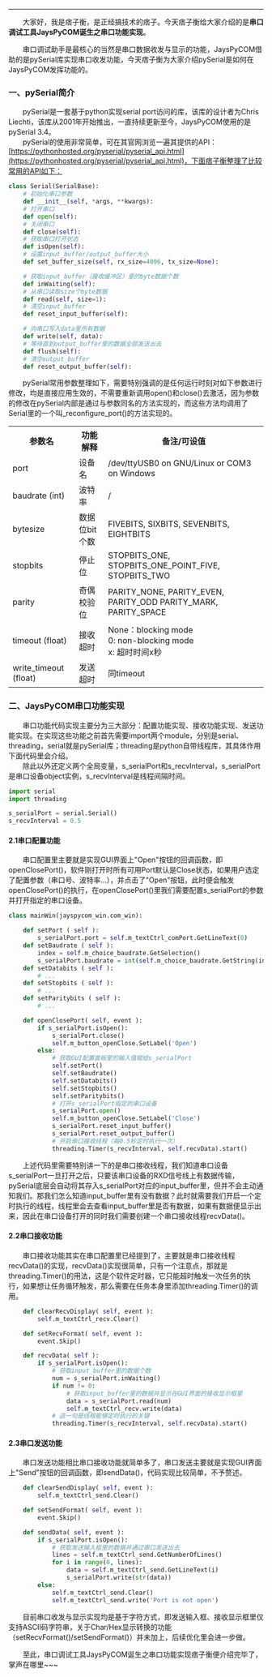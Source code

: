 ----

　　大家好，我是痞子衡，是正经搞技术的痞子。今天痞子衡给大家介绍的是**串口调试工具JaysPyCOM诞生之串口功能实现**。  

　　串口调试助手是最核心的当然是串口数据收发与显示的功能，JaysPyCOM借助的是pySerial库实现串口收发功能，今天痞子衡为大家介绍pySerial是如何在JaysPyCOM发挥功能的。  

### 一、pySerial简介
　　pySerial是一套基于python实现serial port访问的库，该库的设计者为Chris Liechti，该库从2001年开始推出，一直持续更新至今，JaysPyCOM使用的是pySerial 3.4。  
　　pySerial的使用非常简单，可在其官网浏览一遍其提供的API： [https://pythonhosted.org/pyserial/pyserial_api.html](https://pythonhosted.org/pyserial/pyserial_api.html)，下面痞子衡整理了比较常用的API如下：  

```Python
class Serial(SerialBase):
    # 初始化串口参数
    def __init__(self, *args, **kwargs):
    # 打开串口
    def open(self):
    # 关闭串口
    def close(self):
    # 获取串口打开状态
    def isOpen(self):
    # 设置input_buffer/output_buffer大小
    def set_buffer_size(self, rx_size=4096, tx_size=None):

    # 获取input_buffer（接收缓冲区）里的byte数据个数
    def inWaiting(self):
    # 从串口读取size个byte数据
    def read(self, size=1):
    # 清空input_buffer
    def reset_input_buffer(self):

    # 向串口写入data里所有数据
    def write(self, data):
    # 等待直到output_buffer里的数据全部发送出去
    def flush(self):
    # 清空output_buffer
    def reset_output_buffer(self):
```

　　pySerial常用参数整理如下，需要特别强调的是任何运行时刻对如下参数进行修改，均是直接应用生效的，不需要重新调用open()和close()去激活，因为参数的修改在pySerial内部是通过与参数同名的方法实现的，而这些方法均调用了Serial里的一个叫_reconfigure_port()的方法实现的。  

<table><tbody>
    <tr>
        <th style="width: 150px;">参数名</th>
        <th style="width: 100px;">功能解释</th>
        <th style="width: 500px;">备注/可设值</th>
    </tr>
    <tr>
        <td>port</td>
        <td>设备名</td>
        <td>/dev/ttyUSB0 on GNU/Linux or COM3 on Windows</td>
    </tr>
    <tr>
        <td>baudrate (int)</td>
        <td>波特率</td>
        <td>/</td>
    </tr>
    <tr>
        <td>bytesize</td>
        <td>数据位bit个数</td>
        <td>FIVEBITS, SIXBITS, SEVENBITS, EIGHTBITS</td>
    </tr>
    <tr>
        <td>stopbits</td>
        <td>停止位</td>
        <td>STOPBITS_ONE, STOPBITS_ONE_POINT_FIVE, STOPBITS_TWO</td>
    </tr>
    <tr>
        <td>parity</td>
        <td>奇偶校验位</td>
        <td>PARITY_NONE, PARITY_EVEN, PARITY_ODD PARITY_MARK, PARITY_SPACE</td>
    </tr>
    <tr>
        <td>timeout (float)</td>
        <td>接收超时</td>
        <td>None：blocking mode<br>
		    0: non-blocking mode<br>
			x: 超时时间x秒</td>
    </tr>
    <tr>
        <td>write_timeout (float)</td>
        <td>发送超时</td>
        <td>同timeout</td>
    </tr>
</table>

### 二、JaysPyCOM串口功能实现
　　串口功能代码实现主要分为三大部分：配置功能实现、接收功能实现、发送功能实现。在实现这些功能之前首先需要import两个module，分别是serial、threading，serial就是pySerial库；threading是python自带线程库，其具体作用下面代码里会介绍。  
　　除此以外还定义两个全局变量，s_serialPort和s_recvInterval，s_serialPort是串口设备object实例，s_recvInterval是线程间隔时间。  
```Python
import serial
import threading

s_serialPort = serial.Serial()
s_recvInterval = 0.5
```

#### 2.1串口配置功能
　　串口配置里主要就是实现GUI界面上"Open"按钮的回调函数，即openClosePort()，软件刚打开时所有可用Port默认是Close状态，如果用户选定了配置参数（串口号、波特率...），并点击了"Open"按钮，此时便会触发openClosePort()的执行，在openClosePort()里我们需要配置s_serialPort的参数并打开指定的串口设备。  

```Python
class mainWin(jayspycom_win.com_win):

    def setPort ( self ):
        s_serialPort.port = self.m_textCtrl_comPort.GetLineText(0)
    def setBaudrate ( self ):
        index = self.m_choice_baudrate.GetSelection()
        s_serialPort.baudrate = int(self.m_choice_baudrate.GetString(index))
    def setDatabits ( self ):
        # ...
    def setStopbits ( self ):
        # ...
    def setParitybits ( self ):
        # ...

    def openClosePort( self, event ):
        if s_serialPort.isOpen():
            s_serialPort.close()
            self.m_button_openClose.SetLabel('Open')
        else:
		    # 获取GUI配置面板里的输入值赋给s_serialPort
            self.setPort()
            self.setBaudrate()
            self.setDatabits()
            self.setStopbits()
            self.setParitybits()
			# 打开s_serialPort指定的串口设备
            s_serialPort.open()
            self.m_button_openClose.SetLabel('Close')
            s_serialPort.reset_input_buffer()
            s_serialPort.reset_output_buffer()
			# 开启串口接收线程（每0.5秒定时执行一次）
			threading.Timer(s_recvInterval, self.recvData).start()
```

　　上述代码里需要特别讲一下的是串口接收线程，我们知道串口设备s_serialPort一旦打开之后，只要该串口设备的RXD信号线上有数据传输，pySerial底层会自动将其存入s_serialPort对应的input_buffer里，但并不会主动通知我们。那我们怎么知道input_buffer里有没有数据？此时就需要我们开启一个定时执行的线程，线程里会去查看input_buffer里是否有数据，如果有数据便显示出来，因此在串口设备打开的同时我们需要创建一个串口接收线程recvData()。  

#### 2.2串口接收功能
　　串口接收功能其实在串口配置里已经提到了，主要就是串口接收线程recvData()的实现，recvData()实现很简单，只有一个注意点，那就是threading.Timer()的用法，这是个软件定时器，它只能超时触发一次任务的执行，如果想让任务循环触发，那么需要在任务本身里添加threading.Timer()的调用。  

```Python
    def clearRecvDisplay( self, event ):
        self.m_textCtrl_recv.Clear()

    def setRecvFormat( self, event ):
        event.Skip()

    def recvData( self ):
        if s_serialPort.isOpen():
		    # 获取input_buffer里的数据个数
            num = s_serialPort.inWaiting()
            if num != 0:
			    # 获取input_buffer里的数据并显示在GUI界面的接收显示框里
                data = s_serialPort.read(num)
                self.m_textCtrl_recv.write(data)
			# 这一句是线程能够定时执行的关键
            threading.Timer(s_recvInterval, self.recvData).start()
```

#### 2.3串口发送功能
　　串口发送功能相比串口接收功能就简单多了，串口发送主要就是实现GUI界面上"Send"按钮的回调函数，即sendData()，代码实现比较简单，不予赘述。  

```Python
    def clearSendDisplay( self, event ):
        self.m_textCtrl_send.Clear()

    def setSendFormat( self, event ):
        event.Skip()

    def sendData( self, event ):
        if s_serialPort.isOpen():
		    # 获取发送输入框里的数据并通过串口发送出去
            lines = self.m_textCtrl_send.GetNumberOfLines()
            for i in range(0, lines):
                data = self.m_textCtrl_send.GetLineText(i)
                s_serialPort.write(str(data))
        else:
            self.m_textCtrl_send.Clear()
            self.m_textCtrl_send.write('Port is not open')
```

　　目前串口收发与显示实现均是基于字符方式，即发送输入框、接收显示框里仅支持ASCII码字符串，关于Char/Hex显示转换的功能（setRecvFormat()/setSendFormat()）并未加上，后续优化里会进一步做。  

　　至此，串口调试工具JaysPyCOM诞生之串口功能实现痞子衡便介绍完毕了，掌声在哪里~~~  



